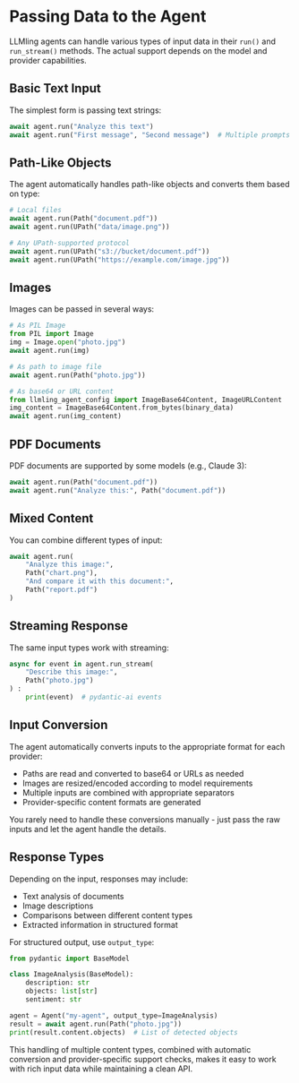 # Passing Data to the Agent

LLMling agents can handle various types of input data in their `run()` and `run_stream()` methods. The actual support depends on the model and provider capabilities.

## Basic Text Input

The simplest form is passing text strings:

```python
await agent.run("Analyze this text")
await agent.run("First message", "Second message")  # Multiple prompts combined
```

## Path-Like Objects

The agent automatically handles path-like objects and converts them based on type:

```python
# Local files
await agent.run(Path("document.pdf"))
await agent.run(UPath("data/image.png"))

# Any UPath-supported protocol
await agent.run(UPath("s3://bucket/document.pdf"))
await agent.run(UPath("https://example.com/image.jpg"))
```

## Images

Images can be passed in several ways:

```python
# As PIL Image
from PIL import Image
img = Image.open("photo.jpg")
await agent.run(img)

# As path to image file
await agent.run(Path("photo.jpg"))

# As base64 or URL content
from llmling_agent_config import ImageBase64Content, ImageURLContent
img_content = ImageBase64Content.from_bytes(binary_data)
await agent.run(img_content)
```

## PDF Documents

PDF documents are supported by some models (e.g., Claude 3):

```python
await agent.run(Path("document.pdf"))
await agent.run("Analyze this:", Path("document.pdf"))
```

## Mixed Content

You can combine different types of input:

```python
await agent.run(
    "Analyze this image:",
    Path("chart.png"),
    "And compare it with this document:",
    Path("report.pdf")
)
```


## Streaming Response

The same input types work with streaming:

```python
async for event in agent.run_stream(
    "Describe this image:",
    Path("photo.jpg")
) :
    print(event)  # pydantic-ai events
```


## Input Conversion

The agent automatically converts inputs to the appropriate format for each provider:

- Paths are read and converted to base64 or URLs as needed
- Images are resized/encoded according to model requirements
- Multiple inputs are combined with appropriate separators
- Provider-specific content formats are generated

You rarely need to handle these conversions manually - just pass the raw inputs and let the agent handle the details.

## Response Types

Depending on the input, responses may include:

- Text analysis of documents
- Image descriptions
- Comparisons between different content types
- Extracted information in structured format

For structured output, use `output_type`:

```python
from pydantic import BaseModel

class ImageAnalysis(BaseModel):
    description: str
    objects: list[str]
    sentiment: str

agent = Agent("my-agent", output_type=ImageAnalysis)
result = await agent.run(Path("photo.jpg"))
print(result.content.objects)  # List of detected objects
```

This handling of multiple content types, combined with automatic conversion and provider-specific support checks,
makes it easy to work with rich input data while maintaining a clean API.
